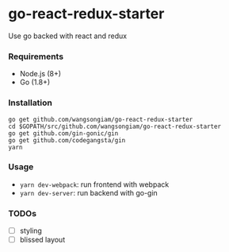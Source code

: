 # go-react-redux-starter
Use go backed with react and redux

### Requirements
* Node.js (8+)
* Go (1.8+)

### Installation
```
go get github.com/wangsongiam/go-react-redux-starter
cd $GOPATH/src/github.com/wangsongiam/go-react-redux-starter
go get github.com/gin-gonic/gin
go get github.com/codegangsta/gin
yarn
```

### Usage
* `yarn dev-webpack`: run frontend with webpack
* `yarn dev-server`: run backend with go-gin

### TODOs
- [ ] styling
- [ ] blissed layout
